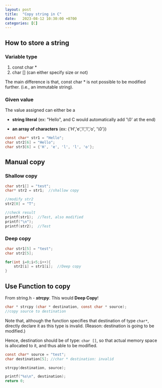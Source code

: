 ```yaml
---
layout: post
title:  "Copy string in C"
date:   2023-08-12 10:30:00 +0700
categories: [C]
---
```


## How to store a string
### Variable type
1. const char *
2. char [] (can either specify size or not)

The main difference is that, const char * is not possible to be modified further. (i.e., an immutable string).

### Given value
The value assigned can either be a 
- **string literal** (ex: "Hello", and C would automatically add '\0' at the end)
* **an array of characters** (ex: {'H','e','l','l','o', '\0'})

``` c
const char* str1 = "Hello";
char str2[6] = "Hello";
char str3[6] = {'H', 'e', 'l', 'l', 'o'};
```

## Manual copy
### Shallow copy
``` c
char str1[] = "test";
char* str2 = str1;  //shallow copy

//modify str2
str2[0] = "T";

//check result
printf(str1);  //Test, also modified
printf("\n");
printf(str2);  //Test
```

### Deep copy
```c
char str1[5] = "test";
char str2[5];

for(int i=0;i<5;i++){
    str2[i] = str1[i];  //Deep copy
}
```

## Use Function to copy
From string.h - ***strcpy***.
This would **Deep Copy**!
```c
char * strcpy (char * destination, const char * source);
//copy source to destination
```


Note that, although the function specifies that destination of type `char*`, directly declare it as this type is invalid. (Reason: destination is going to be modified.)

Hence, destination should be of type: `char []`, so that actual memory space is allocated to it, and thus able to be modified.

```c
const char* source = "test"; 
char destination[5]; //char * destination: invalid

strcpy(destination, source);

printf("%s\n", destination);
return 0;
```